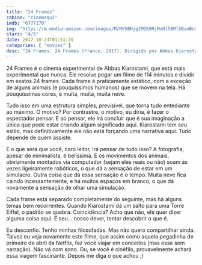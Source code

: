 ```yaml
---
title: "24 Frames"
cabine: "cinemaqui"
imdb: "6777170"
img: "https://m.media-amazon.com/images/M/MV5BNjg1MDE0NjMxNl5BMl5BanBnXkFtZTgwNDk4MjQwNzM@._V1_SY150_CR10,0,101,150_.jpg"
stars: "4/5"
date: 2017-10-24T01:51:39
categories: [ "movies" ]
desc: "24 Frames. 24 Frames (France, 2017). Dirigido por Abbas Kiarostami."
---
```

24 Frames é o cinema experimental de Abbas Kiarostami, que está mais experimental que nunca. Ele resolve pegar um filme de 114 minutos e dividir em exatos 24 frames. Cada frame é praticamente estático, com a exceção de alguns animais (e pouquíssimos humanos) que se movem na tela. Há pouquíssimas cores, e muita, muita, muita neve.

Tudo isso em uma estrutura simples, previsível, que torna tudo entediante ao máximo. O motivo? Por contrastre, o motivo, eu diria, é fazer o espectador pensar. E ao pensar, ele irá concluir que é sua imaginação a única que pode estar criando algum significado aqui. Kiarostami tem seu estilo, mas definitivamente ele não está forçando uma narrativa aqui. Tudo depende de quem assiste.

E o que será que você, caro leitor, irá pensar de tudo isso? A fotografia, apesar de minimalista, é belíssima. E os movimentos dos animais, obviamente montados via computador (sejam eles reais ou não) soam às vezes ligeiramente robóticos, o que dá a sensação de estar em um simulacro. Outra coisa que dá essa sensação é o tempo. Muita neve fica caindo incessantemente, e há muitos espaços em branco, o que dá novamente a sensação de olhar uma simulação.

Cada frame está separado completamente do seguinte, mas há alguns temas bem recorrentes. Quando Kiarostami dá um salto para uma Torre Eiffel, o padrão se quebra. Coincidência? Acho que não, ele quer dizer alguma coisa aqui. É seu...  nosso dever, tentar descobrir o que é.

Eu desconfio. Tenho minhas filosofadas. Mas não quero compartilhar ainda. Talvez eu veja novamente este filme, que assim como aquela pegadinha de primeiro de abril da Netflix, faz você viajar em conceitos (mas esse sem narração). Não vá com sono. Ou, se você é cinéfilo, provavelmente achará essa viagem fascinante. Depois me diga o que achou ;)
